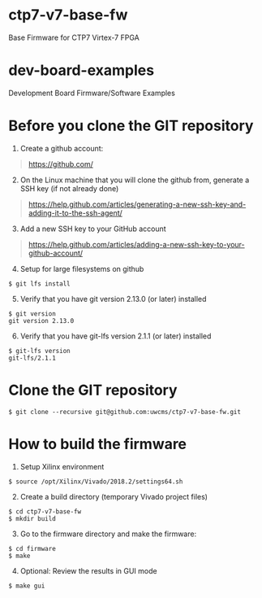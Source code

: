 # ctp7-v7-base-fw
Base Firmware for CTP7 Virtex-7 FPGA

# dev-board-examples

Development Board Firmware/Software Examples

# Before you clone the GIT repository

1) Create a github account:
> https://github.com/

2) On the Linux machine that you will clone the github from, generate a SSH key (if not already done)
> https://help.github.com/articles/generating-a-new-ssh-key-and-adding-it-to-the-ssh-agent/

3) Add a new SSH key to your GitHub account
> https://help.github.com/articles/adding-a-new-ssh-key-to-your-github-account/

4) Setup for large filesystems on github

```
$ git lfs install
```

5) Verify that you have git version 2.13.0 (or later) installed 

```
$ git version
git version 2.13.0
```

6) Verify that you have git-lfs version 2.1.1 (or later) installed 

```
$ git-lfs version
git-lfs/2.1.1
```

# Clone the GIT repository

```
$ git clone --recursive git@github.com:uwcms/ctp7-v7-base-fw.git
```

# How to build the firmware 

1) Setup Xilinx environment

>  
```
$ source /opt/Xilinx/Vivado/2018.2/settings64.sh
```

2) Create a build directory (temporary Vivado project files)

```
$ cd ctp7-v7-base-fw
$ mkdir build
```
3) Go to the firmware directory and make the firmware:

```
$ cd firmware
$ make
```

4) Optional: Review the results in GUI mode
```
$ make gui
```

